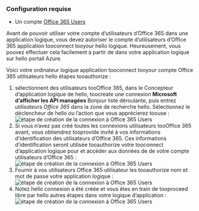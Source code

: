 ### <a name="prerequisites"></a>Configuration requise
* Un compte [Office 365 Users](https://office365.com)  

Avant de pouvoir utiliser votre compte d’utilisateurs d’Office 365 dans une application logique, vous devez autoriser le compte d’utilisateurs d’Office 365 application tooconnect tooyour hello logique. Heureusement, vous pouvez effectuer cela facilement à partir de dans votre application logique sur hello portail Azure.  

Voici votre ordinateur logique application tooconnect tooyour compte Office 365 utilisateurs hello étapes tooauthorize :  

1. sélectionnent des utilisateurs tooOffice 365, dans le Concepteur d’application logique de hello, toocreate une connexion **Microsoft d’afficher les API managées** Bonjour liste déroulante, puis entrez *utilisateurs Office 365* dans la zone de recherche hello. Sélectionnez le déclencheur de hello ou l’action que vous apprécierez toouse :  
   ![étape de création de la connexion à Office 365 Users](./media/connectors-create-api-office365users/office365users-1.png)  
2. Si vous n’avez pas créé toutes les connexions utilisateurs tooOffice 365 avant, vous obtiendrez tooprovide invité à vos informations d’identification des utilisateurs d’Office 365. Ces informations d’identification seront utilisée tooauthorize votre tooconnect d’application logique pour et accéder aux données de de votre compte utilisateurs d’Office 365 :  
   ![étape de création de la connexion à Office 365 Users](./media/connectors-create-api-office365users/office365users-2.png)  
3. Fournir à vos utilisateurs Office 365 utilisateur les tooauthorize nom et mot de passe votre application logique :  
   ![étape de création de la connexion à Office 365 Users](./media/connectors-create-api-office365users/office365users-3.png)  
4. Notez hello connexion a été créée et vous êtes en train de tooproceed libre par hello autres étapes dans votre logique d’application :  
   ![étape de création de la connexion à Office 365 Users](./media/connectors-create-api-office365users/office365users-4.png)  


